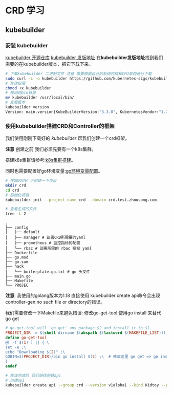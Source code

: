 # CRD 学习
## kubebuilder 
### 安装 kubebuilder
[kubebuilder 开源仓库](https://github.com/kubernetes-sigs/kubebuilder)
[kubebuilder 发版地址](https://github.com/kubernetes-sigs/kubebuilder/releases)
在**kubebuilder发版地址**找到我们需要的在kubebuilder版本，把它下载下来。
```bash
# 下载kubebuilder 二进制文件 注意 需要根据自己的系统内核和CPU架构进行下载
sudo curl -L -o kubebuilder https://github.com/kubernetes-sigs/kubebuilder/releases/download/v3.3.0/kubebuilder_linux_amd64
# 修改权限
chmod +x kubebuilder
# 移动到bin目录
mv kubebuilder /usr/local/bin/
# 查看版本
kubebuilder version
Version: main.version{KubeBuilderVersion:"3.3.0", KubernetesVendor:"1.23.1", GitCommit:"47859bf2ebf96a64db69a2f7074ffdec7f15c1ec", BuildDate:"2022-01-18T17:03:29Z", GoOs:"linux", GoArch:"amd64"}
```
### 使用kubebuilder搭建CRD和Controller的框架

我们使用刚刚下载好的 *kubebuilder* 帮我们创建一个crd框架。

**注意** 创建之前 我们必须先要有一个k8s集群。

搭建k8s集群请参考:[k8s集群搭建]()。

同时也需要配置好go环境变量:[go环境变量配置]()。

```bash
# 在GOPATH 下创建一下项目
mkdir crd
cd crd
# 初始化项目
kubebuilder init --project-name crd --domain crd.test.zhousong.com

# 查看生成的文件
tree -L 2
```
```text
.
├── config
│   ├── default
│   ├── manager # 部署CRD所需要的yaml
│   ├── prometheus # 监控指标的配置
│   └── rbac # 部署所需的 rbac 授权 yaml
├── Dockerfile
├── go.mod
├── go.sum
├── hack
│   └── boilerplate.go.txt # go 头文件
├── main.go
├── Makefile
└── PROJEC
```

**注意**: 我使用的golang版本为1.18 直接使用 kubebuilder create api命令会出现 controller-gen:no such file or directory的错误。

我们需要修改一下Makefile来避免错误:
修改go-get-tool 使用go install 来替代 go get
```makefile
# go-get-tool will 'go get' any package $2 and install it to $1.
PROJECT_DIR := $(shell dirname $(abspath $(lastword $(MAKEFILE_LIST))))
define go-get-tool
@[ -f $(1) ] || { \
set -e ;\
echo "Downloading $(2)" ;\
GOBIN=$(PROJECT_DIR)/bin go install $(2) ;\  # 修改这里 go get => go install
}
endef
```
```bash
# 修该完成后 我们继续创建api
# 创建api
kubebuilder create api --group crd --version v1alpha1 --kind Kidtoy --plural kidtoys
```
